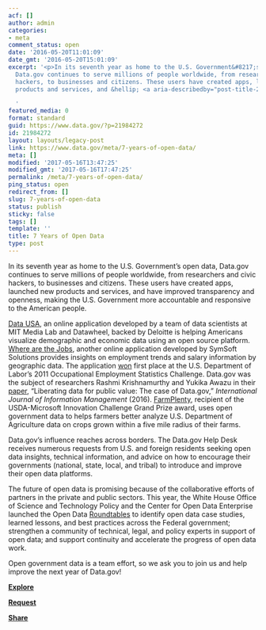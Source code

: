```yaml
---
acf: []
author: admin
categories:
- meta
comment_status: open
date: '2016-05-20T11:01:09'
date_gmt: '2016-05-20T15:01:09'
excerpt: '<p>In its seventh year as home to the U.S. Government&#8217;s open data,
  Data.gov continues to serve millions of people worldwide, from researchers and civic
  hackers, to businesses and citizens. These users have created apps, launched new
  products and services, and &hellip; <a aria-describedby="post-title-21984272" href="https://www.data.gov/meta/7-years-of-open-data/">Continued</a></p>

  '
featured_media: 0
format: standard
guid: https://www.data.gov/?p=21984272
id: 21984272
layout: layouts/legacy-post
link: https://www.data.gov/meta/7-years-of-open-data/
meta: []
modified: '2017-05-16T13:47:25'
modified_gmt: '2017-05-16T17:47:25'
permalink: /meta/7-years-of-open-data/
ping_status: open
redirect_from: []
slug: 7-years-of-open-data
status: publish
sticky: false
tags: []
template: ''
title: 7 Years of Open Data
type: post
---
```

In its seventh year as home to the U.S. Government’s open data, Data.gov continues to serve millions of people worldwide, from researchers and civic hackers, to businesses and citizens. These users have created apps, launched new products and services, and have improved transparency and openness, making the U.S. Government more accountable and responsive to the American people. 


[Data USA](http://datausa.io/), an online application developed by a team of data scientists at MIT Media Lab and Datawheel, backed by Deloitte is helping Americans visualize demographic and economic data using an open source platform. [Where are the Jobs](http://www.where-are-the-jobs.com/), another online application developed by SymSoft Solutions provides insights on employment trends and salary information by geographic data. The application [won](https://www.dol.gov/opa/media/press/opa/opa20111568.htm) first place at the U.S. Department of Labor’s 2011 Occupational Employment Statistics Challenge. Data.gov was the subject of researchers Rashmi Krishnamurthy and Yukika Awazu in their [paper](https://www.data.gov/meta/liberating-data-for-public-value-the-case-of-data-gov/), “Liberating data for public value: The case of Data.gov,” *International Journal of Information Management* (2016). [FarmPlenty](http://farmplenty.com/), recipient of the USDA-Microsoft Innovation Challenge Grand Prize award, uses open government data to helps farmers better analyze U.S. Department of Agriculture data on crops grown within a five mile radius of their farms. 


Data.gov’s influence reaches across borders. The Data.gov Help Desk receives numerous requests from U.S. and foreign residents seeking open data insights, technical information, and advice on how to encourage their governments (national, state, local, and tribal) to introduce and improve their open data platforms.


The future of open data is promising because of the collaborative efforts of partners in the private and public sectors. This year, the White House Office of Science and Technology Policy and the Center for Open Data Enterprise launched the Open Data [Roundtables](http://opendataenterprise.org/open-data-roundtables.html) to identify open data case studies, learned lessons, and best practices across the Federal government; strengthen a community of technical, legal, and policy experts in support of open data; and support continuity and accelerate the progress of open data work.


Open government data is a team effort, so we ask you to join us and help improve the next year of Data.gov!


[**Explore**](https://www.data.gov)


[**Request**](https://www.data.gov/contact)


[**Share**](https://twitter.com/usdatagov)


 


